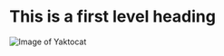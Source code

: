 # This is a first level heading
![Image of Yaktocat](https://octodex.github.com/images/yaktocat.png)
